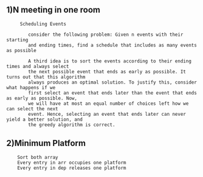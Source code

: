 ## 1)N meeting in one room
         Scheduling Events

            consider the following problem: Given n events with their starting
            and ending times, find a schedule that includes as many events as possible

            A third idea is to sort the events according to their ending times and always select
            the next possible event that ends as early as possible. It turns out that this algorithm
            always produces an optimal solution. To justify this, consider what happens if we
            first select an event that ends later than the event that ends as early as possible. Now,
            we will have at most an equal number of choices left how we can select the next
            event. Hence, selecting an event that ends later can never yield a better solution, and
            the greedy algorithm is correct.

## 2)Minimum Platform
        Sort both array
        Every entry in arr occupies one platform
        Every entry in dep releases one platform
